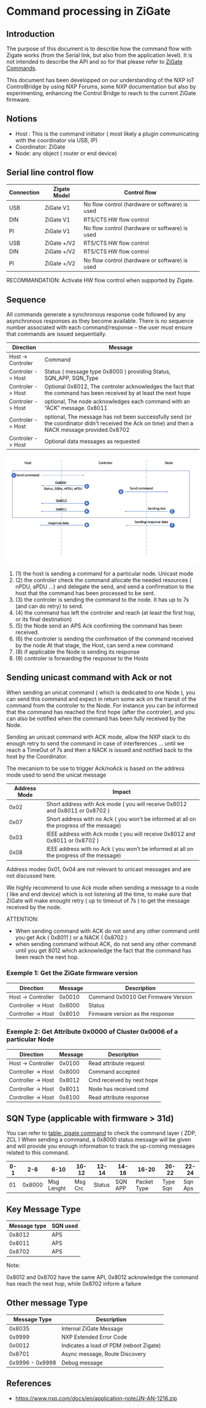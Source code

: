 # Command processing in ZiGate

## Introduction

The purpose of this document is to describe how the command flow with Zigate works (from the Serial link, but also from the application level).
It is not intended to describe the API and so for that please refer to [ZiGate Commands](https://zigate.fr/documentation/commandes-zigate/).

This document has been developped on our understanding of the NXP IoT ControlBridge by using NXP Forums, some NXP documentation but also by experimenting, enhancing the Control Bridge to reach to the current ZiGate firmware.

## Notions

* Host : This is the command initiator ( most likely a plugin communicating with the coordinator via USB, IP)
* Coordinator: ZiGate
* Node: any object ( router or end device)

## Serial line control flow

| Connection   | Zigate Model | Control flow |
| ------------ | ------------ | ------------ |
| USB          | ZiGate V1    | No flow control (hardware or software) is used |
| DIN          | ZiGate V1    | RTS/CTS HW flow control |
| PI           | ZiGate V1    | No flow control (hardware or software) is used |
| USB          | ZiGate +/V2  | RTS/CTS HW flow control |
| DIN          | ZiGate +/V2  | RTS/CTS HW flow control |
| PI           | ZiGate +/V2  | No flow control (hardware or software) is used |

RECOMMANDATION: Activate HW flow control when supported by Zigate.

## Sequence

All commands generate a synchronous response code followed by any asynchronous responses as they become available. There is no sequence number associated with each command/response – the user must ensure that commands are issued sequentially.

| Direction | Message |
| --------- | ------- |
| Host -> Controler | Command |
| Controler -> Host | Status ( message type 0x8000 ) providing Status, SQN_APP, SQN_Type |
| Controler -> Host | Optional 0x8012, The controler acknowledges the fact that the command has been received by at least the next hope |
| Controler -> Host | optional, The node acknowledges each command with an “ACK” message. 0x8011 |
| Controler -> Host | optional, The message has not been successfully send (or the coordinator didn't received the Ack on time) and then a NACK message provided.0x8702  |
| Controler -> Host | Optional data messages as requested |

![comman flow diagram](command-flow.png)

1. (1) the host is sending a command for a particular node. Unicast mode
1. (2) the controler check the command allocate the needed resources ( nPDU, aPDU ...) and delegate the send, and send a confirmation to the host that the command has been processed to be sent.
1. (3) the controler is sending the command to the node. It has up to 7s (and can do retry) to send.
1. (4) the command has left the controler and reach (at least the first hop, or its final destination)
1. (5) the Node send an APS Ack confirming the command has been received.
1. (6) the controler is sending the confirmation of the command received by the node
At that stage, the Host, can send a new command
1. (8) if applicable the Node is sending its response
1. (9) controler is forwarding the response to the Hosts
## Sending unicast command with Ack or not

When sending an unicat command ( which is dedicated to one Node ), you can send this command and expect in return some ack on the transit of the command from the controler to the Node.
For instance you can be informed that the command has reached the first hope (after the controler), and you can also be notified when the command has been fully received by the Node.

Sending an unicast command with ACK mode, allow the NXP stack to do enough retry to send the command in case of interferences ... until we reach a TimeOut of 7s and then a NACK is issued and notified back to the host by the Coordinator.

The mecanism to be use to trigger Ack/noAck is based on the address mode used to send the unicat message

| Address Mode | Impact |
| ------------ | ------ |
| 0x02         | Short address with Ack mode ( you will receive 0x8012 and 0x8011 or 0x8702 ) |
| 0x07         | Short address with no Ack ( you won't be informed at all on the progress of the message) |
| 0x03         | IEEE address with Ack mode ( you will receive 0x8012 and 0x8011 or 0x8702 ) |
| 0x08         | IEEE address with no Ack ( you won't be informed at all on the progress of the message) |

Address modes 0x01, 0x04 are not relevant to unicast messages and are not discussed here.

We highly recommend to use Ack mode when sending a message to a node ( like and end device) which is not listening all the time, to make sure that ZiGate will make enought retry ( up to timeout of 7s ) to get the message received by the node.

ATTENTION:

* When sending command with ACK do not send any other command until you get Ack ( 0x8011 ) or a NACK ( 0x8702 )
* when sending command without ACK, do not send any other command until you get 8012 which acknowledge the fact that the command has been reach the next hop.

### Exemple 1: Get the ZiGate firmware version

| Direction         | Message | Description |
| ---------         | ------- | ----------- |
| Host -> Controller | 0x0010  | Command 0x0010 Get Firmware Version |
| Controller -> Host | 0x8000  | Status |
| Controller -> Host | 0x8010  | Firmware version as the response |

### Exemple 2: Get Attribute 0x0000 of Cluster 0x0006 of a particular Node

| Direction | Message        | Description |
| --------- | -------        | ----------- |
| Host -> Controller | 0x0100 | Read attribute request    |
| Controller -> Host | 0x8000 | Command accepted          |
| Controller -> Host | 0x8012 | Cmd received by next hope |
| Controller -> Host | 0x8011 | Node has received cmd     |
| Controller -> Host | 0x8100 | Read attribute response   |

## SQN Type (applicable with firmware > 31d)

You can refer to [table: zigate command](zigate-commands.md) to check the command layer ( ZDP, ZCL )
When sending a command, a 0x8000 status message will be given and will provide you enough information to track the up-coming messages related to this command.

| 0-1 | 2-6      | 6-10       | 10-12   |  12-14 | 14-16   | 16-20       | 20-22    | 22-24   |
| --  | -------- | ---------- | ------- | ------ | ------- | ----------- | -------- | ------- |
| 01  | 0x8000   | Msg Lenght | Msg Crc | Status | SQN APP | Packet Type | Type Sqn | Sqn Aps |

## Key Message Type

| Message type | SQN used |
| ------------ | -------- |
| 0x8012       | APS      |
| 0x8011       | APS      |
| 0x8702       | APS      |

Note:

0x8012 and 0x8702 have the same API, 0x8012 acknowledge the command has reach the next hop, while 0x8702 inform a failure

## Other message Type

| Message Type    | Description                    |
| ------------    | -----------                    |
| 0x8035          | Internal ZiGate Message        |
| 0x9999          | NXP Extended Error Code        |
| 0x0012          | Indicates a load of PDM (reboot Zigate)  |
| 0x8701          | Async message, Route Discovery |
| 0x9996 - 0x9998 | Debug message                  |

## References

* <https://www.nxp.com/docs/en/application-note/JN-AN-1216.zip>
